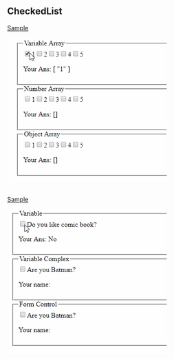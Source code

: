 ## CheckedList

[Sample](https://github.com/MightLin/ng-html-friendly/tree/master/projects/ng-html-friendly/src/lib/checked-list)

![image](https://github.com/MightLin/ng-html-friendly/blob/master/src/assets/checkedList.gif)



## 

[Sample](https://github.com/MightLin/ng-html-friendly/tree/master/projects/ng-html-friendly/src/lib/bin-checkbox)


![image](https://github.com/MightLin/ng-html-friendly/blob/master/src/assets/binCheckbox.gif)

